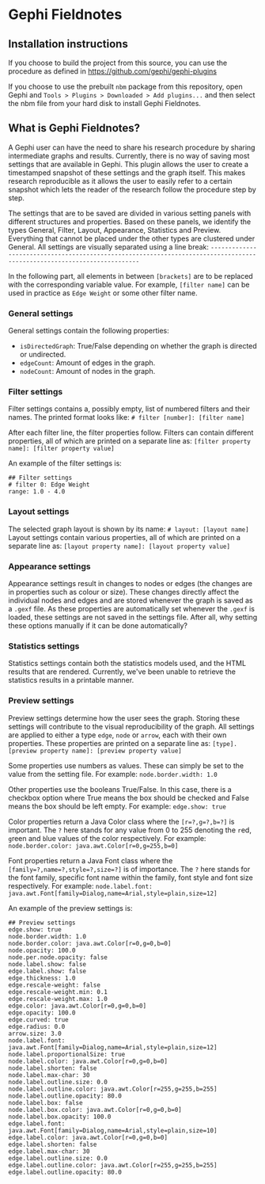 # Gephi Fieldnotes

## Installation instructions

If you choose to build the project from this source, you can use the procedure as defined in https://github.com/gephi/gephi-plugins

If you choose to use the prebuilt `nbm` package from this repository, open Gephi and `Tools > Plugins > Downloaded > Add plugins...` and then select the nbm file from your hard disk to install Gephi Fieldnotes.

## What is Gephi Fieldnotes?

A Gephi user can have the need to share his research procedure by sharing intermediate graphs and results.
Currently, there is no way of saving most settings that are available in Gephi.
This plugin allows the user to create a timestamped snapshot of these settings and the graph itself.
This makes research reproducible as it allows the user to easily refer to a certain snapshot which lets the reader of the research follow the procedure step by step.

The settings that are to be saved are divided in various setting panels with different structures and properties.
Based on these panels, we identify the types General, Filter, Layout, Appearance, Statistics and Preview.
Everything that cannot be placed under the other types are clustered under General.
All settings are visually separated using a line break:
`------------------------------------------------------------------------------------------------------------------------`

In the following part, all elements in between `[brackets]` are to be replaced with the corresponding variable value.
For example, `[filter name]` can be used in practice as `Edge Weight` or some other filter name.


### General settings
General settings contain the following properties:
- `isDirectedGraph`: True/False depending on whether the graph is directed or undirected.
- `edgeCount`: Amount of edges in the graph.
- `nodeCount`: Amount of nodes in the graph.

### Filter settings
Filter settings contains a, possibly empty, list of numbered filters and their names.
The printed format looks like:
`# filter [number]: [filter name]`

After each filter line, the filter properties follow.
Filters can contain different properties, all of which are printed on a separate line as:
`[filter property name]: [filter property value]`

An example of the filter settings is:
```
## Filter settings
# filter 0: Edge Weight
range: 1.0 - 4.0
```

### Layout settings
The selected graph layout is shown by its name:
`# layout: [layout name]`
Layout settings contain various properties, all of which are printed on a separate line as:
`[layout property name]: [layout property value]`

### Appearance settings
Appearance settings result in changes to nodes or edges (the changes are in properties such as colour or size).
These changes directly affect the individual nodes and edges and are stored whenever the graph is saved as a `.gexf` file.
As these properties are automatically set whenever the `.gexf` is loaded, these settings are not saved in the settings file.
After all, why setting these options manually if it can be done automatically?

### Statistics settings
Statistics settings contain both the statistics models used, and the HTML results that are rendered.
Currently, we've been unable to retrieve the statistics results in a printable manner.

### Preview settings
Preview settings determine how the user sees the graph.
Storing these settings will contribute to the visual reproducibility of the graph.
All settings are applied to either a type `edge`, `node` or `arrow`, each with their own properties.
These properties are printed on a separate line as:
`[type].[preview property name]: [preview property value]`

Some properties use numbers as values.
These can simply be set to the value from the setting file.
For example: `node.border.width: 1.0`

Other properties use the booleans True/False.
In this case, there is a checkbox option where True means the box should be checked and False means the box should be left empty.
For example: `edge.show: true`

Color properties return a Java Color class where the `[r=?,g=?,b=?]` is important.
The `?` here stands for any value from 0 to 255 denoting the `r`ed, `g`reen and `b`lue values of the color respectively.
For example: `node.border.color: java.awt.Color[r=0,g=255,b=0]`

Font properties return a Java Font class where the `[family=?,name=?,style=?,size=?]` is of importance.
The `?` here stands for the font family, specific font name within the family, font style and font size respectively.
For example: `node.label.font: java.awt.Font[family=Dialog,name=Arial,style=plain,size=12]`

An example of the preview settings is:
```
## Preview settings
edge.show: true
node.border.width: 1.0
node.border.color: java.awt.Color[r=0,g=0,b=0]
node.opacity: 100.0
node.per.node.opacity: false
node.label.show: false
edge.label.show: false
edge.thickness: 1.0
edge.rescale-weight: false
edge.rescale-weight.min: 0.1
edge.rescale-weight.max: 1.0
edge.color: java.awt.Color[r=0,g=0,b=0]
edge.opacity: 100.0
edge.curved: true
edge.radius: 0.0
arrow.size: 3.0
node.label.font: java.awt.Font[family=Dialog,name=Arial,style=plain,size=12]
node.label.proportionalSize: true
node.label.color: java.awt.Color[r=0,g=0,b=0]
node.label.shorten: false
node.label.max-char: 30
node.label.outline.size: 0.0
node.label.outline.color: java.awt.Color[r=255,g=255,b=255]
node.label.outline.opacity: 80.0
node.label.box: false
node.label.box.color: java.awt.Color[r=0,g=0,b=0]
node.label.box.opacity: 100.0
edge.label.font: java.awt.Font[family=Dialog,name=Arial,style=plain,size=10]
edge.label.color: java.awt.Color[r=0,g=0,b=0]
edge.label.shorten: false
edge.label.max-char: 30
edge.label.outline.size: 0.0
edge.label.outline.color: java.awt.Color[r=255,g=255,b=255]
edge.label.outline.opacity: 80.0
```
